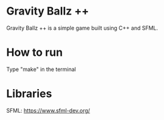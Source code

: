 # Gravity Ballz ++

Gravity Ballz ++ is a simple game built using C++ and SFML.

# How to run

Type "make" in the terminal

# Libraries

SFML: https://www.sfml-dev.org/
